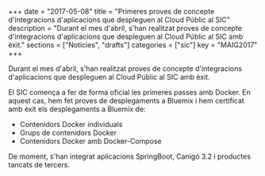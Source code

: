 +++
date        = "2017-05-08"
title       = "Primeres proves de concepte d'integracions d'aplicacions que despleguen al Cloud Públic al SIC"
description = "Durant el mes d'abril, s'han realitzat proves de concepte d'integracions d'aplicacions que despleguen al Cloud Públic al SIC amb èxit."
sections    = ["Notícies", "drafts"]
categories  = ["sic"]
key         = "MAIG2017"
+++

Durant el mes d'abril, s'han realitzat proves de concepte d'integracions d'aplicacions que despleguen al Cloud Públic al SIC amb èxit.

El SIC comença a fer de forma oficial les primeres passes amb Docker. En aquest cas, hem fet proves de desplegaments a Bluemix i hem certificat amb èxit els desplegaments a Bluemix de:

* Contenidors Docker individuals
* Grups de contenidors Docker
* Contenidors Docker amb Docker-Compose

De moment, s'han integrat aplicacions SpringBoot, Canigó 3.2 i productes tancats de tercers.
